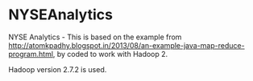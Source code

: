 # NYSEAnalytics
NYSE Analytics - This is based on the example from http://atomkpadhy.blogspot.in/2013/08/an-example-java-map-reduce-program.html, by coded to work with Hadoop 2.

Hadoop version 2.7.2 is used.

